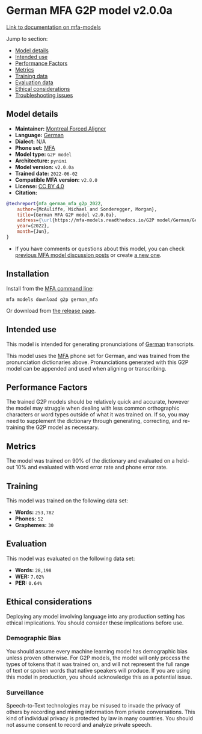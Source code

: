 
# German MFA G2P model v2.0.0a

[Link to documentation on mfa-models](https://mfa-models.readthedocs.io/en/main/g2p/german_mfa.html)

Jump to section:

- [Model details](#model-details)
- [Intended use](#intended-use)
- [Performance Factors](#performance-factors)
- [Metrics](#metrics)
- [Training data](#training-data)
- [Evaluation data](#evaluation-data)
- [Ethical considerations](#ethical-considerations)
- [Troubleshooting issues](#troubleshooting-issues)

## Model details

- **Maintainer:** [Montreal Forced Aligner](https://montreal-forced-aligner.readthedocs.io/)
- **Language:** [German](https://en.wikipedia.org/wiki/German_language)
- **Dialect:** N/A
- **Phone set:** [MFA](https://mfa-models.readthedocs.io/en/refactor/mfa_phone_set.html#german)
- **Model type:** `G2P model`
- **Architecture:** `pynini`
- **Model version:** `v2.0.0a`
- **Trained date:** `2022-06-02`
- **Compatible MFA version:** `v2.0.0`
- **License:** [CC BY 4.0](https://github.com/MontrealCorpusTools/mfa-models/tree/main/g2p/german/mfa/v2.0.0a/LICENSE)
- **Citation:**

```bibtex
@techreport{mfa_german_mfa_g2p_2022,
	author={McAuliffe, Michael and Sonderegger, Morgan},
	title={German MFA G2P model v2.0.0a},
	address={\url{https://mfa-models.readthedocs.io/G2P model/German/German MFA G2P model v2_0_0a.html}},
	year={2022},
	month={Jun},
}
```

- If you have comments or questions about this model, you can check [previous MFA model discussion posts](https://github.com/MontrealCorpusTools/mfa-models/discussions?discussions_q=German+MFA+G2P+model+v2.0.0a) or create [a new one](https://github.com/MontrealCorpusTools/mfa-models/discussions/new).

## Installation

Install from the [MFA command line](https://montreal-forced-aligner.readthedocs.io/en/latest/user_guide/models/index.html):

```
mfa models download g2p german_mfa
```

Or download from [the release page](https://github.com/MontrealCorpusTools/mfa-models/releases/tag/g2p-german_mfa-v2.0.0a).

## Intended use

This model is intended for generating pronunciations of [German](https://en.wikipedia.org/wiki/German_language) transcripts.

This model uses the [MFA](https://mfa-models.readthedocs.io/en/refactor/mfa_phone_set.html#german) phone set for German, and was trained from the pronunciation dictionaries above. Pronunciations generated with this G2P model can be appended and used when aligning or transcribing.

## Performance Factors

The trained G2P models should be relatively quick and accurate, however the model may struggle when dealing with less common orthographic characters or word types outside of what it was trained on. If so, you may need to supplement the dictionary through generating, correcting, and re-training the G2P model as necessary.

## Metrics

The model was trained on 90% of the dictionary and evaluated on a held-out 10% and evaluated with word error rate and phone error rate.

## Training

This model was trained on the following data set:


* **Words:** `253,782`
* **Phones:** `52`
* **Graphemes:** `30`

## Evaluation

This model was evaluated on the following data set:


* **Words:** `28,198`
* **WER:** `7.02%`
* **PER:** `0.64%`

## Ethical considerations

Deploying any model involving language into any production setting has ethical implications. You should consider these implications before use.

### Demographic Bias

You should assume every machine learning model has demographic bias unless proven otherwise. For G2P models, the model will only process the types of tokens that it was trained on, and will not represent the full range of text or spoken words that native speakers will produce. If you are using this model in production, you should acknowledge this as a potential issue.

### Surveillance

Speech-to-Text technologies may be misused to invade the privacy of others by recording and mining information from private conversations. This kind of individual privacy is protected by law in many countries. You should not assume consent to record and analyze private speech.
